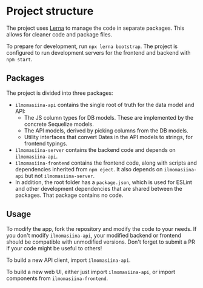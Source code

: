 # Project structure

The project uses [Lerna](https://lerna.js.org/) to manage the code in separate packages. This allows for cleaner code
and package files.

To prepare for development, run `npx lerna bootstrap`.
The project is configured to run development servers for the frontend and backend with `npm start`.

## Packages

The project is divided into three packages:

- `ilmomasiina-api` contains the single root of truth for the data model and API:
    - The JS column types for DB models. These are implemented by the concrete Sequelize models.
    - The API models, derived by picking columns from the DB models.
    - Utility interfaces that convert Dates in the API models to strings, for frontend typings.
- `ilmomasiina-server` contains the backend code and depends on `ilmomasiina-api`.
- `ilmomasiina-frontend` contains the frontend code, along with scripts and dependencies inherited from `npm eject`.
  It also depends on `ilmomasiina-api` but not `ilmomasiina-server`.
- In addition, the root folder has a `package.json`, which is used for ESLint and other development dependencies
  that are shared between the packages. That package contains no code.

## Usage

To modify the app, fork the repository and modify the code to your needs. If you don't modify `ilmomasiina-api`,
your modified backend or frontend should be compatible with unmodified versions.
Don't forget to submit a PR if your code might be useful to others!

To build a new API client, import `ilmomasiina-api`.

To build a new web UI, either just import `ilmomasiina-api`, or import components from `ilmomasiina-frontend`.
